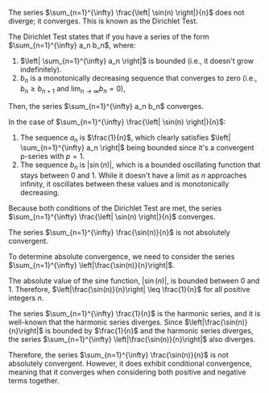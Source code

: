 The series $\sum_{n=1}^{\infty} \frac{\left| \sin(n) \right|}{n}$ does not diverge; it converges. This is known as the Dirichlet Test.

The Dirichlet Test states that if you have a series of the form $\sum_{n=1}^{\infty} a_n b_n$, where:

1. $\left| \sum_{n=1}^{\infty} a_n \right|$ is bounded (i.e., it doesn't grow indefinitely).
2. ${b_n}$ is a monotonically decreasing sequence that converges to zero (i.e., $b_n \geq b_{n+1}$ and $\lim_{n \to \infty} b_n = 0$),

Then, the series $\sum_{n=1}^{\infty} a_n b_n$ converges.

In the case of $\sum_{n=1}^{\infty} \frac{\left| \sin(n) \right|}{n}$:

1. The sequence ${a_n}$ is $\frac{1}{n}$, which clearly satisfies $\left| \sum_{n=1}^{\infty} a_n \right|$ being bounded since it's a convergent p-series with $p = 1$.
2. The sequence ${b_n}$ is $\left| \sin(n) \right|$, which is a bounded oscillating function that stays between 0 and 1. While it doesn't have a limit as $n$ approaches infinity, it oscillates between these values and is monotonically decreasing.

Because both conditions of the Dirichlet Test are met, the series $\sum_{n=1}^{\infty} \frac{\left| \sin(n) \right|}{n}$ converges.


The series $\sum_{n=1}^{\infty} \frac{\sin(n)}{n}$ is not absolutely convergent.

To determine absolute convergence, we need to consider the series $\sum_{n=1}^{\infty} \left|\frac{\sin(n)}{n}\right|$.

The absolute value of the sine function, $\left|\sin(n)\right|$, is bounded between 0 and 1. Therefore, $\left|\frac{\sin(n)}{n}\right| \leq \frac{1}{n}$ for all positive integers $n$.

The series $\sum_{n=1}^{\infty} \frac{1}{n}$ is the harmonic series, and it is well-known that the harmonic series diverges. Since $\left|\frac{\sin(n)}{n}\right|$ is bounded by $\frac{1}{n}$ and the harmonic series diverges, the series $\sum_{n=1}^{\infty} \left|\frac{\sin(n)}{n}\right|$ also diverges.

Therefore, the series $\sum_{n=1}^{\infty} \frac{\sin(n)}{n}$ is not absolutely convergent. However, it does exhibit conditional convergence, meaning that it converges when considering both positive and negative terms together.